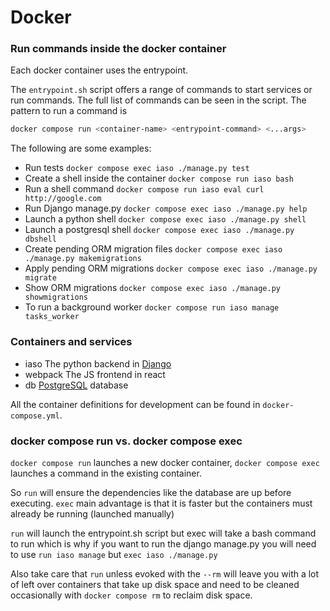 # Docker

### Run commands inside the docker container

Each docker container uses the entrypoint.

The `entrypoint.sh` script offers a range of commands to start services or
run commands. The full list of commands can be seen in the script. The
pattern to run a command is

```bash
docker compose run <container-name> <entrypoint-command> <...args>
```

The following are some examples:

* Run tests                    `docker compose exec iaso ./manage.py test`
* Create a shell inside the container    `docker compose run iaso bash`
* Run a shell command          `docker compose run iaso eval curl http://google.com`
* Run Django manage.py         `docker compose exec iaso ./manage.py help`
* Launch a python shell        `docker compose exec iaso ./manage.py shell`
* Launch a postgresql shell    `docker compose exec iaso ./manage.py dbshell`
* Create pending ORM migration files `docker compose exec iaso ./manage.py makemigrations`
* Apply pending ORM migrations `docker compose exec iaso ./manage.py migrate`
* Show ORM migrations          `docker compose exec iaso ./manage.py showmigrations`
* To run a background worker   `docker compose run iaso manage tasks_worker`

### Containers and services

*  iaso       The python backend in [Django](https://www.djangoproject.com/)
*  webpack    The JS frontend in react
*  db         [PostgreSQL](https://www.postgresql.org/) database

All the container definitions for development can be found in `docker-compose.yml`.

### docker compose run vs. docker compose exec

`docker compose run` launches a new docker container, `docker compose exec` launches a command in the existing container.

So `run` will ensure the dependencies like the database are up before executing. `exec` main advantage is that it is faster
but the containers must already be running (launched manually) 

`run` will launch the entrypoint.sh script but exec will take a bash command to run which is why if you want
to run the django manage.py you will need to use `run iaso manage` but `exec iaso ./manage.py`

Also take care that `run` unless evoked with the `--rm` will leave you with a lot of left over containers that take up
disk space and need to be cleaned occasionally with `docker compose rm` to reclaim disk space.